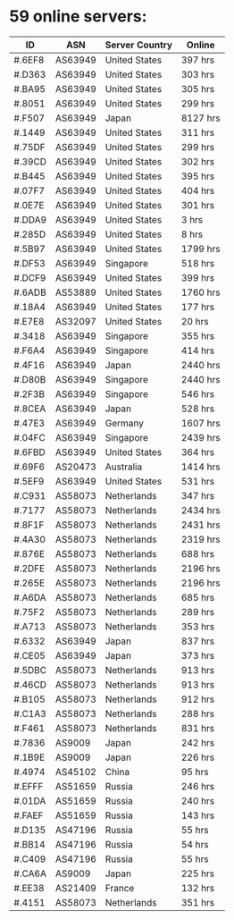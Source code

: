 # 59 online servers:

| ID | ASN | Server Country | Online |
| ------ | ------ | ------ | ------ |
| #.6EF8 | AS63949 | United States | 397 hrs |
| #.D363 | AS63949 | United States | 303 hrs |
| #.BA95 | AS63949 | United States | 305 hrs |
| #.8051 | AS63949 | United States | 299 hrs |
| #.F507 | AS63949 | Japan | 8127 hrs |
| #.1449 | AS63949 | United States | 311 hrs |
| #.75DF | AS63949 | United States | 299 hrs |
| #.39CD | AS63949 | United States | 302 hrs |
| #.B445 | AS63949 | United States | 395 hrs |
| #.07F7 | AS63949 | United States | 404 hrs |
| #.0E7E | AS63949 | United States | 301 hrs |
| #.DDA9 | AS63949 | United States | 3 hrs |
| #.285D | AS63949 | United States | 8 hrs |
| #.5B97 | AS63949 | United States | 1799 hrs |
| #.DF53 | AS63949 | Singapore | 518 hrs |
| #.DCF9 | AS63949 | United States | 399 hrs |
| #.6ADB | AS53889 | United States | 1760 hrs |
| #.18A4 | AS63949 | United States | 177 hrs |
| #.E7E8 | AS32097 | United States | 20 hrs |
| #.3418 | AS63949 | Singapore | 355 hrs |
| #.F6A4 | AS63949 | Singapore | 414 hrs |
| #.4F16 | AS63949 | Japan | 2440 hrs |
| #.D80B | AS63949 | Singapore | 2440 hrs |
| #.2F3B | AS63949 | Singapore | 546 hrs |
| #.8CEA | AS63949 | Japan | 528 hrs |
| #.47E3 | AS63949 | Germany | 1607 hrs |
| #.04FC | AS63949 | Singapore | 2439 hrs |
| #.6FBD | AS63949 | United States | 364 hrs |
| #.69F6 | AS20473 | Australia | 1414 hrs |
| #.5EF9 | AS63949 | United States | 531 hrs |
| #.C931 | AS58073 | Netherlands | 347 hrs |
| #.7177 | AS58073 | Netherlands | 2434 hrs |
| #.8F1F | AS58073 | Netherlands | 2431 hrs |
| #.4A30 | AS58073 | Netherlands | 2319 hrs |
| #.876E | AS58073 | Netherlands | 688 hrs |
| #.2DFE | AS58073 | Netherlands | 2196 hrs |
| #.265E | AS58073 | Netherlands | 2196 hrs |
| #.A6DA | AS58073 | Netherlands | 685 hrs |
| #.75F2 | AS58073 | Netherlands | 289 hrs |
| #.A713 | AS58073 | Netherlands | 353 hrs |
| #.6332 | AS63949 | Japan | 837 hrs |
| #.CE05 | AS63949 | Japan | 373 hrs |
| #.5DBC | AS58073 | Netherlands | 913 hrs |
| #.46CD | AS58073 | Netherlands | 913 hrs |
| #.B105 | AS58073 | Netherlands | 912 hrs |
| #.C1A3 | AS58073 | Netherlands | 288 hrs |
| #.F461 | AS58073 | Netherlands | 831 hrs |
| #.7836 | AS9009 | Japan | 242 hrs |
| #.1B9E | AS9009 | Japan | 226 hrs |
| #.4974 | AS45102 | China | 95 hrs |
| #.EFFF | AS51659 | Russia | 246 hrs |
| #.01DA | AS51659 | Russia | 240 hrs |
| #.FAEF | AS51659 | Russia | 143 hrs |
| #.D135 | AS47196 | Russia | 55 hrs |
| #.BB14 | AS47196 | Russia | 54 hrs |
| #.C409 | AS47196 | Russia | 55 hrs |
| #.CA6A | AS9009 | Japan | 225 hrs |
| #.EE38 | AS21409 | France | 132 hrs |
| #.4151 | AS58073 | Netherlands | 351 hrs |

